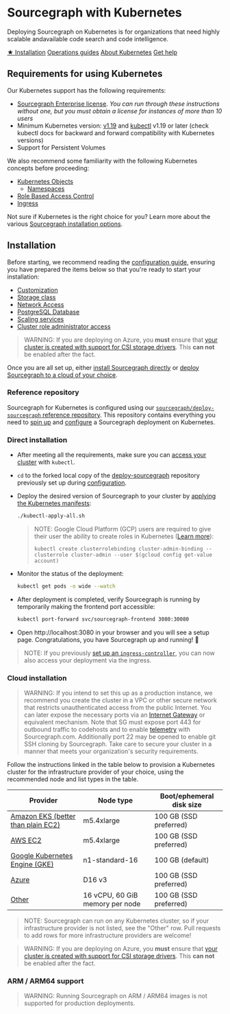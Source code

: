 # Sourcegraph with Kubernetes

<p class="lead">
Deploying Sourcegraph on Kubernetes is for organizations that need highly scalable andavailable code search and code intelligence.
</p>

<div class="cta-group">
<a class="btn btn-primary" href="#installation">★ Installation</a>
<a class="btn" href="operations">Operations guides</a>
<a class="btn" href="#about">About Kubernetes</a>
<a class="btn" href="../../../#get-help">Get help</a>
</div>

## Requirements for using Kubernetes

Our Kubernetes support has the following requirements:
- [Sourcegraph Enterprise license](configure.md#add-license-key). _You can run through these instructions without one, but you must obtain a license for instances of more than 10 users_
- Minimum Kubernetes version: [v1.19](https://kubernetes.io/blog/2020/08/26/kubernetes-release-1.19-accentuate-the-paw-sitive/) and [kubectl](https://kubernetes.io/docs/tasks/tools/install-kubectl/) v1.19 or later (check kubectl docs for backward and forward compatibility with Kubernetes versions)
- Support for Persistent Volumes

We also recommend some familiarity with the following Kubernetes concepts before proceeding:
- [Kubernetes Objects](https://kubernetes.io/docs/concepts/overview/working-with-objects/kubernetes-objects/)
  - [Namespaces](https://kubernetes.io/docs/concepts/overview/working-with-objects/namespaces/)
- [Role Based Access Control](https://kubernetes.io/docs/reference/access-authn-authz/rbac/)
- [Ingress](https://kubernetes.io/docs/concepts/services-networking/ingress/)

Not sure if Kubernetes is the right choice for you? Learn more about the various [Sourcegraph installation options](../index.md).

## Installation

Before starting, we recommend reading the [configuration guide](configure.md#getting-started), ensuring you have prepared the items below so that you're ready to start your installation:

- [Customization](./configure.md#customizations)
- [Storage class](./configure.md#configure-a-storage-class)
- [Network Access](./configure.md#configure-network-access)
- [PostgreSQL Database](./configure.md#sourcegraph-databases)
- [Scaling services](./scale.md#tuning-replica-counts-for-horizontal-scalability)
- [Cluster role administrator access](https://kubernetes.io/docs/reference/access-authn-authz/rbac/)

> WARNING: If you are deploying on Azure, you **must** ensure that [your cluster is created with support for CSI storage drivers](https://docs.microsoft.com/en-us/azure/aks/csi-storage-drivers). This **can not** be enabled after the fact.

Once you are all set up, either [install Sourcegraph directly](#direct-installation) or [deploy Sourcegraph to a cloud of your choice](#cloud-installation).

### Reference repository

Sourcegraph for Kubernetes is configured using our [`sourcegraph/deploy-sourcegraph` reference repository](https://github.com/sourcegraph/deploy-sourcegraph/). This repository contains everything you need to [spin up](#installation) and [configure](./configure.md) a Sourcegraph deployment on Kubernetes.

### Direct installation

- After meeting all the requirements, make sure you can [access your cluster](https://kubernetes.io/docs/tasks/access-application-cluster/access-cluster/) with `kubectl`.
- `cd` to the forked local copy of the [deploy-sourcegraph](https://github.com/sourcegraph/deploy-sourcegraph) repository previously set up during [configuration](./configure.md#getting-started).
- Deploy the desired version of Sourcegraph to your cluster by [applying the Kubernetes manifests](./configure.md#applying-manifests):

  ```sh
  ./kubectl-apply-all.sh
  ```

  > NOTE: Google Cloud Platform (GCP) users are required to give their user the ability to create roles in Kubernetes
  > ([Learn more](https://cloud.google.com/kubernetes-engine/docs/how-to/role-based-access-control#prerequisites_for_using_role-based_access_control)):
  >
  > `kubectl create clusterrolebinding cluster-admin-binding --clusterrole cluster-admin --user $(gcloud config get-value account)`

- Monitor the status of the deployment:

  ```sh
  kubectl get pods -o wide --watch
  ```

- After deployment is completed, verify Sourcegraph is running by temporarily making the frontend port accessible:

  ```sh
  kubectl port-forward svc/sourcegraph-frontend 3080:30080
  ```

- Open http://localhost:3080 in your browser and you will see a setup page. Congratulations, you have Sourcegraph up and running! 🎉 

> NOTE: If you previously [set up an `ingress-controller`](./configure.md#ingress-controller-recommended), you can now also access your deployment via the ingress.

### Cloud installation

> WARNING: If you intend to set this up as a production instance, we recommend you create the cluster in a VPC
> or other secure network that restricts unauthenticated access from the public Internet. You can later expose the
> necessary ports via an
> [Internet Gateway](http://docs.aws.amazon.com/AmazonVPC/latest/UserGuide/VPC_Internet_Gateway.html) or equivalent
> mechanism. Note that SG must expose port 443 for outbound traffic to codehosts and to enable [telemetry](https://docs.sourcegraph.com/admin/pings) with 
> Sourcegraph.com. Additionally port 22 may be opened to enable git SSH cloning by Sourcegraph. Take care to secure your cluster in a manner that meets your 
> organization's security requirements.

Follow the instructions linked in the table below to provision a Kubernetes cluster for the
infrastructure provider of your choice, using the recommended node and list types in the
table.

|Provider|Node type|Boot/ephemeral disk size|
|--- |--- |--- |
|[Amazon EKS (better than plain EC2)](eks.md)|m5.4xlarge| 100 GB (SSD preferred) |
|[AWS EC2](https://kubernetes.io/docs/getting-started-guides/aws/)|m5.4xlarge|  100 GB (SSD preferred) |
|[Google Kubernetes Engine (GKE)](https://cloud.google.com/kubernetes-engine/docs/quickstart)|n1-standard-16|100 GB (default)|
|[Azure](azure.md)|D16 v3|100 GB (SSD preferred)|
|[Other](https://kubernetes.io/docs/setup/pick-right-solution/)|16 vCPU, 60 GiB memory per node|100 GB (SSD preferred)|

<span class="virtual-br"></span>

> NOTE: Sourcegraph can run on any Kubernetes cluster, so if your infrastructure provider is not
> listed, see the "Other" row. Pull requests to add rows for more infrastructure providers are
> welcome!

<span class="virtual-br"></span>

> WARNING: If you are deploying on Azure, you **must** ensure that [your cluster is created with support for CSI storage drivers](https://docs.microsoft.com/en-us/azure/aks/csi-storage-drivers). This **can not** be enabled after the fact.

### ARM / ARM64 support

> WARNING: Running Sourcegraph on ARM / ARM64 images is not supported for production deployments.
